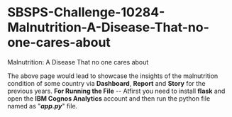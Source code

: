 # SBSPS-Challenge-10284-Malnutrition-A-Disease-That-no-one-cares-about
Malnutrition: A Disease That no one cares about

The above page would lead to showcase the insights of the malnutrition condition of some country via **Dashboard**, **Report** and **Story** for the previous years. 
**For Running the File** --
Atfirst you need to install **flask** and open the **IBM Cognos Analytics** account and then run the python file named as "**_app.py_**" file.
